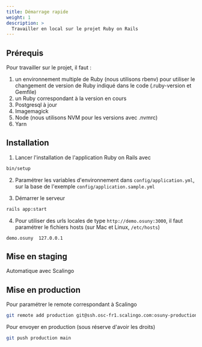 ```yaml
---
title: Démarrage rapide
weight: 1
description: >
  Travailler en local sur le projet Ruby on Rails
---
```


## Prérequis

Pour travailler sur le projet, il faut :
1. un environnement multiple de Ruby (nous utilisons rbenv) pour utiliser le changement de version de Ruby indiqué dans le code (.ruby-version et Gemfile)
1. un Ruby correspondant à la version en cours
1. Postgresql à jour
1. Imagemagick
1. Node (nous utilisons NVM pour les versions avec .nvmrc)
1. Yarn

## Installation

1. Lancer l'installation de l'application Ruby on Rails avec
```bash
bin/setup
```

2. Paramétrer les variables d'environnement dans `config/application.yml`, sur la base de l'exemple `config/application.sample.yml`

3. Démarrer le serveur 
```bash
rails app:start
```

4. Pour utiliser des urls locales de type `http://demo.osuny:3000`, il faut paramétrer le fichiers hosts (sur Mac et Linux, `/etc/hosts`)
```text
demo.osuny  127.0.0.1 
```

## Mise en staging

Automatique avec Scalingo
## Mise en production

Pour paramétrer le remote correspondant à Scalingo
```bash
git remote add production git@ssh.osc-fr1.scalingo.com:osuny-production.git
```

Pour envoyer en production (sous réserve d'avoir les droits)
```bash
git push production main
```
